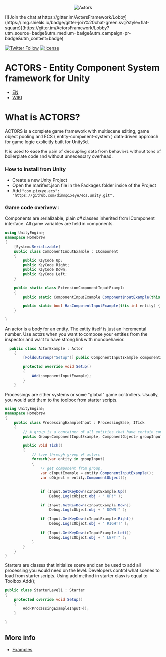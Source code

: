 <p align="center">
    <img src="http://raw.pixeye.games/logo_framework.png" alt="Actors">
</p>
[![Join the chat at https://gitter.im/ActorsFramework/Lobby](https://img.shields.io/badge/gitter-join%20chat-green.svg?style=flat-square)](https://gitter.im/ActorsFramework/Lobby?utm_source=badge&utm_medium=badge&utm_campaign=pr-badge&utm_content=badge)
 
[![Twitter Follow](https://img.shields.io/badge/twitter-%40dimmPixeye-blue.svg?style=flat-square&label=Follow)](https://twitter.com/dimmPixeye)
[![license](https://img.shields.io/badge/license-MIT-brightgreen.svg?style=flat-square)](https://github.com/dimmpixeye/Actors-Unity3d-Framework/blob/master/LICENSE)

# ACTORS - Entity Component System framework for Unity
* [EN](https://github.com/dimmpixeye/Actors-Unity3d-Framework/blob/Actor2.0/README.md)
* [WIKI](https://github.com/dimmpixeye/Actors-Unity3d-Framework/wiki)

# What is ACTORS? 
ACTORS is a complete game framework with multiscene editing, game object pooling and ECS ( entity-component-system ) data-driven approach for game logic explicitly built for Unity3d. 

It is used to ease the pain of decoupling data from behaviors without tons of boilerplate code and without unnecessary overhead.

### How to Install from Unity
* Create a new Unity Project
* Open the manifest.json file in the Packages folder inside of the Project
* Add ```"com.pixeye.ecs": "https://github.com/dimmpixeye/ecs.unity.git",```

### Game code overivew :

Components are serializable, plain c# classes inherited from IComponent interface. All game variables are held in components.
```csharp
using UnityEngine;
namespace Homebrew
{
    [System.Serializable]
    public class ComponentInputExample : IComponent
    {
        public KeyCode Up;
        public KeyCode Right;
        public KeyCode Down;
        public KeyCode Left;
    }

	public static class ExtensionComponentInputExample
	{
		public static ComponentInputExample ComponentInputExample(this int entity) { return Storage<ComponentInputExample>.Instance.components[entity]; }

		public static bool HasComponentInputExample(this int entity) { return Storage<ComponentInputExample>.Instance.HasComponent(entity); }
	}

}
```
An actor is a body for an entity. The entity itself is just an incremental number. Use actors when you want to compose your entities from the inspector and want to have strong link with monobehavior.

```csharp
  public class ActorExample : Actor
    {
        [FoldoutGroup("Setup")] public ComponentInputExample componentInputExample;

        protected override void Setup()
        {
            Add(componentInputExample);   
        }
    }
```
Processings are either systems or some "global" game controllers. 
Usually, you would add them to the toolbox from starter scripts.

```csharp
using UnityEngine;
namespace Homebrew
{
    public class ProcessingExampleInput : ProcessingBase, ITick
    {
        // A group is a container of all entities that have certain components.
        public Group<ComponentInputExample, ComponentObject> groupInput;

        public void Tick()
        {
            // loop through group of actors
            foreach(var entity in groupInput)
            {
                // get component from group.
                var cInputExample = entity.ComponentInputExample();
                var cObject = entity.ComponentObject();
                
                
                if (Input.GetKeyDown(cInputExample.Up))
                    Debug.Log(cObject.obj + " UP!" );
                 
                if (Input.GetKeyDown(cInputExample.Down))
                    Debug.Log(cObject.obj + " DOWN!" );
                 
                if (Input.GetKeyDown(cInputExample.Right))
                    Debug.Log(cObject.obj + " RIGHT!" );
                 
                if (Input.GetKeyDown(cInputExample.Left))
                    Debug.Log(cObject.obj + " LEFT!" );
            }
        }
    }
}
```

Starters are classes that initialize scene and can be used to add all processing you would need on the level. Developers control what scenes to load from starter scripts. Using add method in starter class is equal to Toolbox.Add<T>();
 
```csharp
public class StarterLevel1 : Starter
{
    protected override void Setup()
    {
        Add<ProcessingExampleInput>();
    }

}
```

## More info
* [Examples](https://github.com/dimmpixeye/ecs-Examples)
 
